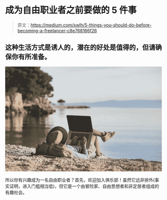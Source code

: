 # 成为自由职业者之前要做的 5 件事

> 原文：<https://medium.com/swlh/5-things-you-should-do-before-becoming-a-freelancer-c8e768166f26>

## 这种生活方式是诱人的，潜在的好处是值得的，但请确保你有所准备。

![](img/24036be6f8c1d0d178e04d51243f800b.png)

所以你有兴趣成为一名自由职业者？首先，欢迎加入俱乐部！虽然它远非排外(事实证明，进入门槛相当低)，但它是一个由冒险家、自由思想者和非定居者组成的有趣社会。
